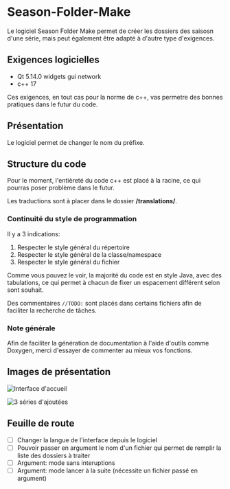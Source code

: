 # Season-Folder-Make

Le logiciel Season Folder Make permet de créer les dossiers des saisosn d'une série, mais peut également être adapté à d'autre type d'exigences.

## Exigences logicielles
 - Qt 5.14.0 widgets gui network
 - c++ 17

 Ces exigences, en tout cas pour la norme de c++, vas permetre des bonnes pratiques dans le futur du code.


## Présentation

Le logiciel permet de changer le nom du préfixe.

## Structure du code

Pour le moment, l'entièreté du code c++ est placé à la racine, ce qui pourras poser problème dans le futur.

Les traductions sont à placer dans le dossier **/translations/**.

### Continuité du style de programmation

Il y a 3 indications:
1. Respecter le style général du répertoire
2. Respecter le style général de la classe/namespace
3. Respecter le style général du fichier

Comme vous pouvez le voir, la majorité du code est en style Java, avec des tabulations, ce qui permet à chacun de fixer un espacement différent selon sont souhait.

Des commentaires `//TODO:` sont placés dans certains fichiers afin de faciliter la recherche de tâches.

### Note générale

Afin de faciliter la génération de documentation à l'aide d'outils comme Doxygen, merci d'essayer de commenter au mieux vos fonctions.

## Images de présentation

![Interface d'accueil](https://ik.imagekit.io/hd2xm25o42f/SFM_BASE_Hnpz8o_l_.jpg)

![3 séries d'ajoutées](https://ik.imagekit.io/hd2xm25o42f/4c4b68d7ae6353472e5c6ba42274ca68_xEgt57TnJ.png)

## Feuille de route

- [ ] Changer la langue de l'interface depuis le logiciel
- [ ] Pouvoir passer en argument le nom d'un fichier qui permet de remplir la liste des dossiers à traiter
- [ ] Argument: mode sans interuptions
- [ ] Argument: mode lancer à la suite (nécessite un fichier passé en argument)
